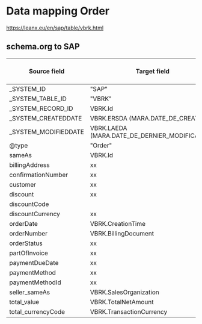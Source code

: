 # Data mapping Order

https://leanx.eu/en/sap/table/vbrk.html

## schema.org to SAP
|Source field | Target field | Transformation | Reference value mapping | 
|-------------|--------------|----------------|-------------------------|
| _SYSTEM_ID  | "SAP" |
|	_SYSTEM_TABLE_ID  | "VBRK" |
|	_SYSTEM_RECORD_ID | VBRK.Id |
|	_SYSTEM_CREATEDDATE  | VBRK.ERSDA (MARA.DATE_DE_CREATION)|
|	_SYSTEM_MODIFIEDDATE  | VBRK.LAEDA (MARA.DATE_DE_DERNIER_MODIFICATION)|
|@type | "Order" |
|sameAs | VBRK.Id |
| billingAddress | xx | 
| confirmationNumber | xx | 
| customer | xx | 
| discount | xx |
| discountCode | 
| discountCurrency | xx | 
| orderDate |  VBRK.CreationTime | 
| orderNumber | VBRK.BillingDocument | 
| orderStatus | xx | 
| partOfInvoice | xx | 
| paymentDueDate | xx | 
| paymentMethod | xx | 
| paymentMethodId | xx | 
| seller_sameAs | VBRK.SalesOrganization |
| total_value | VBRK.TotalNetAmount | 
| total_currencyCode | VBRK.TransactionCurrency | 
